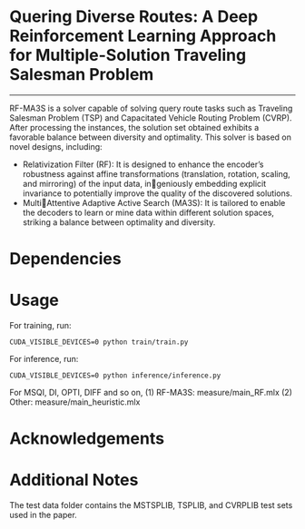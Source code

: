 # Quering Diverse Routes: A Deep Reinforcement Learning Approach for Multiple-Solution Traveling Salesman Problem
---
RF-MA3S is a solver capable of solving query route tasks such as Traveling Salesman Problem (TSP) and Capacitated Vehicle Routing Problem (CVRP). After processing the instances, the solution set obtained exhibits a favorable balance between diversity and optimality. This solver is based on novel designs, including:

- Relativization Filter (RF): It is designed to enhance the encoder’s robustness against affine transformations (translation, rotation, scaling, and mirroring) of the input data, ingeniously embedding explicit invariance to potentially improve the quality of the discovered solutions.
- MultiAttentive Adaptive Active Search (MA3S): It is tailored to enable the decoders to learn or mine data within different solution spaces, striking a balance between optimality and diversity.

# Dependencies




# Usage

For training, run:
```
CUDA_VISIBLE_DEVICES=0 python train/train.py
```
For inference, run:
```
CUDA_VISIBLE_DEVICES=0 python inference/inference.py
```

For MSQI, DI, OPTI, DIFF and so on,
(1) RF-MA3S:
measure/main_RF.mlx
(2) Other:
measure/main_heuristic.mlx

# Acknowledgements


# Additional Notes
The test data folder contains the MSTSPLIB, TSPLIB, and CVRPLIB test sets used in the paper.
